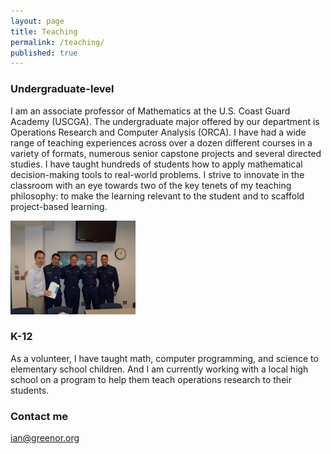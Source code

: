 ```yaml
---
layout: page
title: Teaching
permalink: /teaching/
published: true
---
```


### Undergraduate-level

I am an associate professor of Mathematics at the U.S. Coast Guard Academy (USCGA).  The undergraduate major offered by our department is Operations Research and Computer Analysis (ORCA).  I have had a wide range of teaching experiences across over a dozen different courses in a variety of formats, numerous senior capstone projects and several directed studies.   I have taught hundreds of students how to apply mathematical decision-making tools to real-world problems.  I strive to innovate in the classroom with an eye towards two of the key tenets of my teaching philosophy:  to make the learning relevant to the student and to scaffold project-based learning. 

<img src="classphoto.JPG" alt="Drawing" style="width: 200px;"/>

### K-12

As a volunteer, I have taught math, computer programming, and science to elementary school children.  And I am currently working with a local high school on a program to help them teach operations research to their students.

### Contact me

[ian@greenor.org](mailto:ian@greenor.org)
